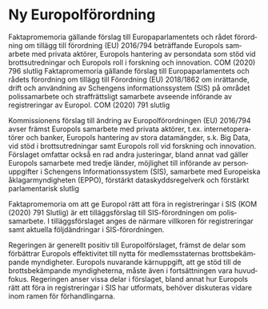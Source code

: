 # Ny Europolförordning

Faktapromemoria gällande förslag till Europa­parla­mentets och rådet förord­ning om tillägg till förord­ning (EU) 2016/794 beträffande Europols sam­arbete med privata aktörer, Europols hantering av person­data som stöd vid brotts­utred­ningar och Europols roll i forsk­ning och inno­vation.
COM (2020) 796 slutlig
Faktapromemoria gällande förslag till Europa­parlamentets och rådets förord­ning om tillägg till Förordning (EU) 2018/1862 om inrättande, drift och använd­ning av Schengens infor­mations­system (SIS) på området polis­samarbete och straff­rättsligt sam­arbete avseende införande av registre­ringar av Europol.
COM (2020) 791 slutlig

Kommissionens förslag till ändring av Europol­förord­ningen (EU) 2016/794 avser främst Europols sam­arbete med privata aktörer, t.ex. internet­opera­törer och banker, Europols hantering av stora data­mängder, s.k. Big Data, vid stöd i brotts­utred­ningar samt Europols roll vid forsk­ning och inno­vation. Förslaget omfattar också en rad andra juste­ringar, bland annat vad gäller Europols sam­arbete med tredje länder, möjlig­het till införande av person­uppgifter i Schengens Infor­mations­system (SIS), sam­arbete med Europeiska åklagar­myndig­heten (EPPO), förstärkt data­skydds­regel­verk och förstärkt parla­men­tarisk slutlig

Faktapromemoria om att ge Europol rätt att föra in registre­ringar i SIS (KOM (2020) 791 Slutlig) är ett tilläggs­förslag till SIS-förord­ningen om polis­samarbete. I tilläggs­förslaget anges de närmare villkoren för registre­ringar samt aktuella följd­ändringar i SIS-förordningen.

Regeringen är generellt positiv till Europol­förslaget, främst de delar som förbättrar Europols effek­tivitet till nytta för medlems­staternas brotts­bekäm­pande myndig­heter. Europols nuvarande kärn­uppgift, att ge stöd till de brotts­bekäm­pande myndig­heterna, måste även i fort­sätt­ningen vara huvud­fokus. Regeringen anser vissa delar i förslaget, bland annat hur Europols rätt att föra in registre­ringar i SIS har utformats, behöver disku­teras vidare inom ramen för förhand­lingarna.
